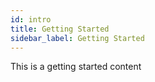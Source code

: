 ```yaml
---
id: intro
title: Getting Started
sidebar_label: Getting Started
---
```


This is a getting started content